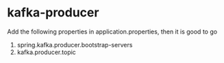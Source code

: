 # kafka-producer

Add the following properties in application.properties, then it is good to go 
1. spring.kafka.producer.bootstrap-servers
2. kafka.producer.topic
